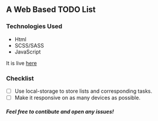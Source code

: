 ## A Web Based TODO List

### Technologies Used

* Html
* SCSS/SASS
* JavaScript

It is live [here](https://subhash3.github.io/To-Do-List/)

### Checklist
- [ ] Use local-storage to store lists and corresponding tasks.
- [ ] Make it responsive on as many devices as possible.

##### Feel free to contibute and open any issues!